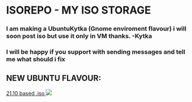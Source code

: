 
# ISOREPO - MY ISO STORAGE


### __I am making a UbuntuKytka (Gnome enviroment flavour) i will soon post iso but use it only in VM thanks. -Kytka__
### I will be happy if you support with sending messages and tell me what should i fix
## NEW UBUNTU FLAVOUR:
[21.10 based .iso ](http://linux.darkpenguin.net/distros/ubuntu-unity/21.10/ubuntu-unity-21.10.iso)
<img src="https://github.com/kytkaprogramuje/isorepo/blob/gh-pages/Sn%C3%ADmek%20obrazovky%20po%C5%99%C3%ADzen%C3%BD%202022-03-20%2010-48-13.png" />











